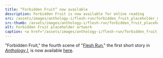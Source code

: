 ```yaml
---
title: “Forbidden Fruit” now available
description: Forbidden Fruit is now available for online reading
src: /assets/images/anthology-i/flesh-run/forbidden_fruit_placeholder_med.jpg
src-thumb: /assets/images/anthology-i/flesh-run/forbidden_fruit_placeholder_small.jpg
alt: Forbidden Fruit placeholder artwork
caption: <a href="/assets/images/anthology-i/flesh-run/forbidden_fruit_placeholder.jpg" target="_blank">AI placeholder artwork</a> generated using <a href="https://creator.nightcafe.studio/creation/KRBr1KH949N8yJU6uNag" target="_blank">SD 1.5</a> — <a href="https://creativecommons.org/publicdomain/zero/1.0/" target="_blank">CC0 1.0</a>
---
```


"Forbidden Fruit," the fourth scene of "[Flesh Run](/anthology-i/flesh-run/)," the first short story in *[Anthology I](/anthology-i/)*, is now available [here](/anthology-i/flesh-run/forbidden-fruit/).